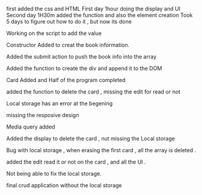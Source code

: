 first added the css and HTML
First day 1hour doing the display and UI
Second day 1H30m added the function and also the element creation
Took 5 days to figure out how to do it , but now its done

Working on the script to add the value

Constructor Added to creat the book information.

Added the submit action to push the book info into the array

Added the function to create the div and append it to the DOM

Card Added and Half of the program completed

added the function to delete the card , missing the edit for read or not

Local storage has an error at the begening

missing the resposive design

Media query added

Added the display to delete the card , nut missing the Local storage

Bug with local storage , when erasing the first card , all the array is deleted .

added the edit read it or not on the card , and all the UI .

Not being able to fix the local storage.

final crud application without the local storage
